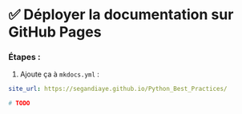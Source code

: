 
# ✅ **Déployer la documentation sur GitHub Pages**

### Étapes :

1. Ajoute ça à `mkdocs.yml` :
```yaml
site_url: https://segandiaye.github.io/Python_Best_Practices/
```

```bash
# TODO
```
